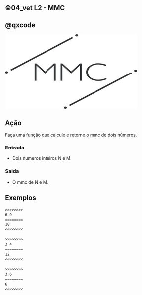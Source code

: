 ## ©04_vet L2 - MMC
## @qxcode

![](__capa.jpg)

## Ação

Faça uma função que calcule e retorne o mmc de dois números.  

### Entrada

*   Dois numeros inteiros N e M.

### Saida

*   O mmc de N e M.

## Exemplos

```
>>>>>>>>
6 9
========
18
<<<<<<<<

>>>>>>>>
3 4
========
12
<<<<<<<<

>>>>>>>>
3 6
========
6
<<<<<<<<
```

#